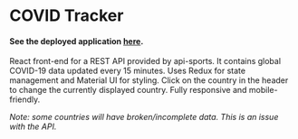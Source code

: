 # COVID Tracker
#### See the deployed application [here](https://tomierino.github.io/covid-tracker/).

React front-end for a REST API provided by api-sports. It contains global COVID-19 data updated every 15 minutes. Uses Redux for state management and Material UI for styling. Click on the country in the header to change the currently displayed country. Fully responsive and mobile-friendly.

*Note: some countries will have broken/incomplete data. This is an issue with the API.* 

